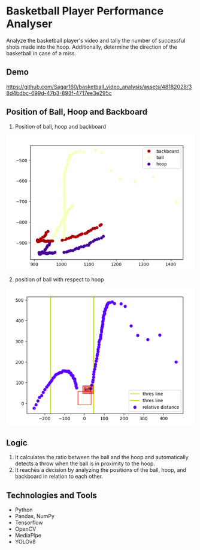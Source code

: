 
# Basketball Player Performance Analyser

Analyze the basketball player's video and tally the number of successful shots made into the hoop. Additionally, determine the direction of the basketball in case of a miss.



## Demo



https://github.com/Sagar160/basketball_video_analysis/assets/48182028/38d4bdbc-699d-47b3-893f-4717ee3e295c




## Position of Ball, Hoop and Backboard

1. Position of ball, hoop and backboard
   
![](output_data/Screenshot%20from%202023-09-16%2019-13-45.png)

2. position of ball with respect to hoop

![](output_data/Screenshot%20from%202023-09-16%2019-13-01.png)


## Logic

1. It calculates the ratio between the ball and the hoop and automatically detects a throw when the ball is in proximity to the hoop.
2. It reaches a decision by analyzing the positions of the ball, hoop, and backboard in relation to each other.

## Technologies and Tools
- Python
- Pandas, NumPy
- Tensorflow
- OpenCV
- MediaPipe
- YOLOv8

